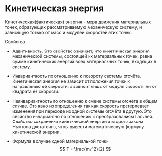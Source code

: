 # Кинетическая энергия

Кинетическая(фактическая) энергия - мера движения материальных точек, образующих рассматриваемую механическую систему, и зависящую только от масс и модулей скоростей этих точек.

Свойства
- Аддитивность. Это свойство означает, что кинетическая энергия механической системы, состоящей их материальных точек, равна сумме кинетических энергий всех материальных точек, входящих в систему.
- Инвариантность по отношению к повороту системы отсчёта. Кинетическая энергия не зависит от положения точки к направлению её скорости, а зависит лишь от модуля скорости ли от квадрата её скорости.
- Неинвариантность по отношению к смене системы отсчёта в общем случае. Это явно из определения так как скорость претерпевает изменения при переходе из одной системы отсчёта в другую. Это свойство инвариантно по отношению к преобразованиям Галилея. Свойство сохранения кинетической энергии и второго закона Ньютона достаточно, чтоы вывести математическую формулу кинетической энергии.

- Формула в случае одной материальной точки
$$
  T = \frac{mv^2}{2}
$$
